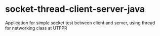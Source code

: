 # socket-thread-client-server-java

Application for simple socket test between client and server, using thread for networking class at UTFPR
